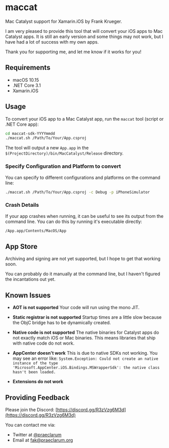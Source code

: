 # maccat

Mac Catalyst support for Xamarin.iOS by Frank Krueger.

I am very pleased to provide this tool that will convert your iOS apps to
Mac Catalyst apps. It is still an early version and some things may not
work, but I have had a lot of success with my own apps.

Thank you for supporting me, and let me know if it works for you!


## Requirements

* macOS 10.15
* .NET Core 3.1
* Xamarin.iOS


## Usage

To convert your iOS app to a Mac Catalyst app, run the `maccat` tool (script or .NET Core app):

```bash
cd maccat-sdk-YYYYmmdd
./maccat.sh /Path/To/Your/App.csproj
```

The tool will output a new `App.app` in the `$(ProjectDirectory)/bin/MacCatalyst/Release` directory. 

### Specify Configuration and Platform to convert

You can specify to different configurations and platforms on the command line:

```bash
./maccat.sh /Path/To/Your/App.csproj -c Debug -p iPhoneSimulator
```

### Crash Details

If your app crashes when running, it can be useful to see its output from the command line.
You can do this by running it's executable directly:

```bash
/App.app/Contents/MacOS/App
```


## App Store

Archiving and signing are not yet supported, but I hope to get that working soon.

You can probably do it manually at the command line, but I haven't figured the incantations out yet.


## Known Issues

* **AOT is not supported** Your code will run using the mono JIT.

* **Static registrar is not supported** Startup times are a little slow because the ObjC bridge has to be dynamically created.

* **Native code is not supported** The native binaries for Catalyst apps do not exactly match iOS or Mac binaries. This means libraries that ship with native code do not work.

* **AppCenter doesn't work** This is due to native SDKs not working. You may see an error like: `System.Exception: Could not create an native instance of the type 'Microsoft.AppCenter.iOS.Bindings.MSWrapperSdk': the native class hasn't been loaded.`

* **Extensions do not work**


## Providing Feedback

Please join the Discord: [https://discord.gg/R3zVzg6M3d](https://discord.gg/R3zVzg6M3d)

You can contact me via:

* Twitter at [@praeclarum](https://twitter.com/praeclarum)
* Email at [fak@praeclarum.org](mailto:fak@praeclarum.org)



